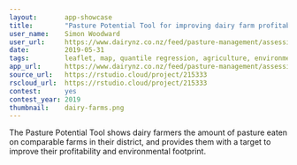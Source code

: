 ```yaml
---
layout:       app-showcase
title:        "Pasture Potential Tool for improving dairy farm profitability and environmental impact"
user_name:    Simon Woodward
user_url:     https://www.dairynz.co.nz/feed/pasture-management/assessing-farm-performance/pasture-and-crop-eaten/pasture-potential-tool/
date:         2019-05-31
tags:         leaflet, map, quantile regression, agriculture, environment
app_url:      https://www.dairynz.co.nz/feed/pasture-management/assessing-farm-performance/pasture-and-crop-eaten/pasture-potential-tool/
source_url:   https://rstudio.cloud/project/215333
rscloud_url:  https://rstudio.cloud/project/215333
contest:      yes
contest_year: 2019
thumbnail:    dairy-farms.png
---
```


The Pasture Potential Tool shows dairy farmers the amount of pasture eaten on comparable farms in their district, and provides them with a target to improve their profitability and environmental footprint.
  
